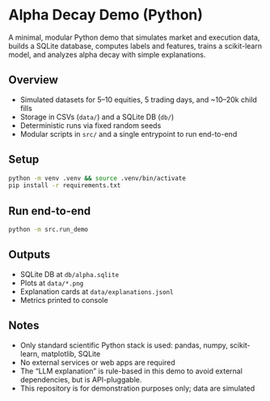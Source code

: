 # Alpha Decay Demo (Python)

A minimal, modular Python demo that simulates market and execution data, builds a SQLite database, computes labels and features, trains a scikit-learn model, and analyzes alpha decay with simple explanations.

## Overview

- Simulated datasets for 5–10 equities, 5 trading days, and ~10–20k child fills
- Storage in CSVs (`data/`) and a SQLite DB (`db/`)
- Deterministic runs via fixed random seeds
- Modular scripts in `src/` and a single entrypoint to run end-to-end

## Setup

```bash
python -m venv .venv && source .venv/bin/activate
pip install -r requirements.txt
```

## Run end-to-end

```bash
python -m src.run_demo
```

## Outputs

- SQLite DB at `db/alpha.sqlite`
- Plots at `data/*.png`
- Explanation cards at `data/explanations.jsonl`
- Metrics printed to console

## Notes

- Only standard scientific Python stack is used: pandas, numpy, scikit-learn, matplotlib, SQLite
- No external services or web apps are required
- The “LLM explanation” is rule-based in this demo to avoid external dependencies, but is API-pluggable.
- This repository is for demonstration purposes only; data are simulated
